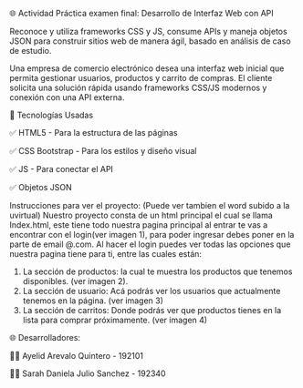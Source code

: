 🌐 Actividad Práctica examen final: Desarrollo de Interfaz Web con API

Reconoce y utiliza frameworks CSS y JS, consume APIs y maneja objetos JSON para construir sitios web de manera ágil, basado en análisis de caso de estudio.

Una empresa de comercio electrónico desea una interfaz web inicial que permita gestionar usuarios, productos y carrito de compras. 
El cliente solicita una solución rápida usando frameworks CSS/JS modernos y conexión con una API externa.

🎨 Tecnologías Usadas

✅ HTML5 - Para la estructura de las páginas

✅ CSS Bootstrap - Para los estilos y diseño visual

✅ JS - Para conectar el API

✅ Objetos JSON

Instrucciones para ver el proyecto:
(Puede ver tambien el word subido a la uvirtual)
Nuestro proyecto consta de un html principal el cual se llama Index.html, este tiene todo nuestra pagina principal
al entrar te vas a encontrar con el login(ver imagen 1), para poder ingresar debes poner en la parte de email
@.com.
Al hacer el login puedes ver todas las opciones que nuestra pagina tiene para ti, entre las cuales están: 
1.	La sección de productos: la cual te muestra los productos que tenemos disponibles. (ver imagen 2).
2.	La sección de usuario: Acá podrás ver los usuarios que actualmente tenemos en la página. (ver imagen 3)
3.	La sección de carritos: Donde podrás ver que productos tienes en la lista para comprar próximamente. (ver imagen 4)


🌐 Desarrolladores:

👨‍💻 Ayelid Arevalo Quintero - 192101

👨‍💻 Sarah Daniela Julio Sanchez - 192340

